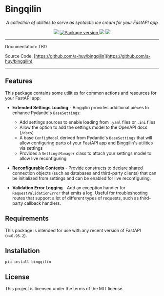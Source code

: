 # Bingqilin
<p align="center">
    <em>A collection of utilities to serve as syntactic ice cream for your FastAPI app</em>
</p>
<p align="center">
<img src="https://img.shields.io/github/last-commit/a-huy/bingqilin.svg">
<a href="https://pypi.org/project/bingqilin" target="_blank">
    <img src="https://badge.fury.io/py/bingqilin.svg" alt="Package version">
</a>
<img src="https://img.shields.io/pypi/pyversions/bingqilin.svg">
<img src="https://img.shields.io/github/license/a-huy/bingqilin.svg">
</p>

---

Documentation: TBD

Source Code: [https://github.com/a-huy/bingqilin](https://github.com/a-huy/bingqilin)

---

## Features

This package contains some utilities for common actions and resources for your FastAPI app:

* **Extended Settings Loading** - Bingqilin provides additional pieces to enhance Pydantic's `BaseSettings`:
    * Add settings sources to enable loading from `.yaml` files or `.ini` files
    * Allow the option to add the settings model to the OpenAPI docs (`/docs`)
    * A base `ConfigModel` derived from Pydantic's `BaseSettings` that will allow configuring parts of your FastAPI app and Bingqilin's utilities via settings 
    * Provides a `SettingsManager` class to attach your settings model to allow live reconfiguring

* **Reconfigurable Contexts** - Provide constructs to declare shared connection objects (such as databases and third-party clients) that can be initialized from settings and can be enabled for live reconfiguring.

* **Validation Error Logging** - Add an exception handler for `RequestValidationError` that emits a log. 
    Useful for troubleshooting routes that support a lot of different types of requests, such as 
    third-party callback handlers.

## Requirements

This package is intended for use with any recent version of FastAPI (`>=0.95.2`).

## Installation

    pip install bingqilin

## License
This project is licensed under the terms of the MIT license.
